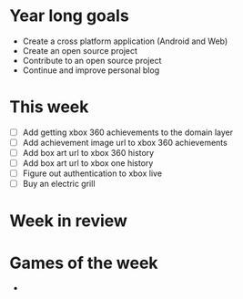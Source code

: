 # Year long goals

- Create a cross platform application (Android and Web)
- Create an open source project
- Contribute to an open source project
- Continue and improve personal blog

# This week

- [ ] Add getting xbox 360 achievements to the domain layer
- [ ] Add achievement image url to xbox 360 achievements
- [ ] Add box art url to xbox 360 history
- [ ] Add box art url to xbox one history
- [ ] Figure out authentication to xbox live
- [ ] Buy an electric grill

# Week in review

# Games of the week

-
